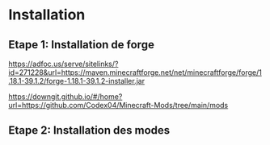 # Installation

## **Etape 1:** Installation de forge
https://adfoc.us/serve/sitelinks/?id=271228&url=https://maven.minecraftforge.net/net/minecraftforge/forge/1.18.1-39.1.2/forge-1.18.1-39.1.2-installer.jar

https://downgit.github.io/#/home?url=https://github.com/Codex04/Minecraft-Mods/tree/main/mods

## **Etape 2:** Installation des modes

